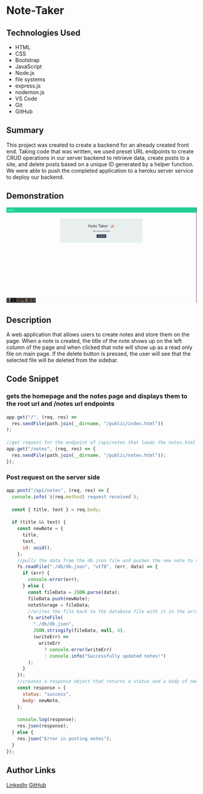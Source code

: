 # Note-Taker

## Technologies Used

- HTML
- CSS
- Bootstrap
- JavaScript
- Node.js
- file systems
- express.js
- nodemon.js
- VS Code
- Git
- GitHub

## Summary

This project was created to create a backend for an already created front end. Taking code that was written, we used preset URL endpoints to create CRUD operations in our server backend to retrieve data, create posts to a site, and delete posts based on a unique ID generated by a helper function. We were able to push the completed application to a heroku server service to deploy our backend.

## Demonstration

![note taker gif](./Assets/Note%20Taker.gif)

## Description

A web application that allows users to create notes and store them on the page. When a note is created, the title of the note shows up on the left column of the page and when clicked that note will show up as a read only file on main page. If the delete button is pressed, the user will see that the selected file will be deleted from the sidebar.

## Code Snippet

### gets the homepage and the notes page and displays them to the root url and /notes url endpoints

```JavaScript
app.get("/", (req, res) =>
  res.sendFile(path.join(__dirname, "/public/index.html"))
);

//get request for the endpoint of /api/notes that loads the notes.html file
app.get("/notes", (req, res) => {
  res.sendFile(path.join(__dirname, "/public/notes.html"));
});
```

### Post request on the server side

```JavaScript
app.post("/api/notes", (req, res) => {
  console.info(`${req.method} request received`);

  const { title, text } = req.body;

  if (title && text) {
    const newNote = {
      title,
      text,
      id: uuid(),
    };
    //pulls the data from the db.json file and pushes the new note to the database as long as all the information has been filled in.
    fs.readFile("./db/db.json", "utf8", (err, data) => {
      if (err) {
        console.error(err);
      } else {
        const fileData = JSON.parse(data);
        fileData.push(newNote);
        noteStorage = fileData;
        //writes the file back to the database file with it in the array
        fs.writeFile(
          "./db/db.json",
          JSON.stringify(fileData, null, 4),
          (writeErr) =>
            writeErr
              ? console.error(writeErr)
              : console.info("Successfully updated notes!")
        );
      }
    });
    //creates a response object that returns a status and a body of newNote.
    const response = {
      status: "success",
      body: newNote,
    };

    console.log(response);
    res.json(response);
  } else {
    res.json("Error in posting notes");
  }
});
```

## Author Links

[LinkedIn](https://www.linkedin.com/in/kevin-xu-4672a7215/)
[GitHub](https://github.com/KevinPXu)

